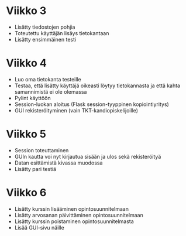 # Viikko 3
- Lisätty tiedostojen pohjia
- Toteutettu käyttäjän lisäys tietokantaan
- Lisätty ensimmäinen testi

# Viikko 4
- Luo oma tietokanta testeille
- Testaa, että lisätty käyttäjä oikeasti löytyy tietokannasta ja että kahta samannimistä ei ole olemassa
- Pylint käyttöön
- Session-luokan aloitus (Flask session-tyyppinen kopiointiyritys)
- GUI rekisteröityminen (vain TKT-kandiopiskelijoille)

# Viikko 5
- Session toteuttaminen
- GUIn kautta voi nyt kirjautua sisään ja ulos sekä rekisteröityä
- Datan esittämistä kivassa muodossa
- Lisätty pari testiä

# Viikko 6
- Lisätty kurssin lisääminen opintosuunnitelmaan
- Lisätty arvosanan päivittäminen opintosuunnitelmaan
- Lisätty kurssin poistaminen opintosuunnitelmasta
- Lisää GUI-sivu näille